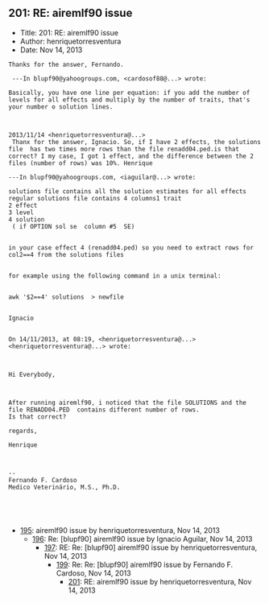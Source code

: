 ## 201: RE: airemlf90 issue

- Title: 201: RE: airemlf90 issue
- Author: henriquetorresventura
- Date: Nov 14, 2013

```
Thanks for the answer, Fernando.  

 ---In blupf90@yahoogroups.com, <cardosof88@...> wrote:

Basically, you have one line per equation: if you add the number of levels for all effects and multiply by the number of traits, that's your number o solution lines.



2013/11/14 <henriquetorresventura@...>
 Thanx for the answer, Ignacio. So, if I have 2 effects, the solutions file  has two times more rows than the file renadd04.ped.is that correct? I my case, I got 1 effect, and the difference between the 2 files (number of rows) was 10%. Henrique

---In blupf90@yahoogroups.com, <iaguilar@...> wrote:

solutions file contains all the solution estimates for all effects
regular solutions file contains 4 columns1 trait
2 effect
3 level
4 solution
 ( if OPTION sol se  column #5  SE) 


in your case effect 4 (renadd04.ped) so you need to extract rows for col2==4 from the solutions files


for example using the following command in a unix terminal: 


awk '$2==4' solutions  > newfile


Ignacio 


On 14/11/2013, at 08:19, <henriquetorresventura@...> <henriquetorresventura@...> wrote:



Hi Everybody, 

 

After running airemlf90, i noticed that the file SOLUTIONS and the file RENADD04.PED  contains different number of rows.
Is that correct? 

regards, 

Henrique



-- 
Fernando F. Cardoso
Medico Veterinário, M.S., Ph.D.



 
```

- [195](0195.md): airemlf90 issue by henriquetorresventura, Nov 14, 2013
    - [196](0196.md): Re: [blupf90] airemlf90 issue by Ignacio Aguilar, Nov 14, 2013
        - [197](0197.md): RE: Re: [blupf90] airemlf90 issue by henriquetorresventura, Nov 14, 2013
            - [199](0199.md): Re: Re: [blupf90] airemlf90 issue by Fernando F. Cardoso, Nov 14, 2013
                - [201](0201.md): RE: airemlf90 issue by henriquetorresventura, Nov 14, 2013
